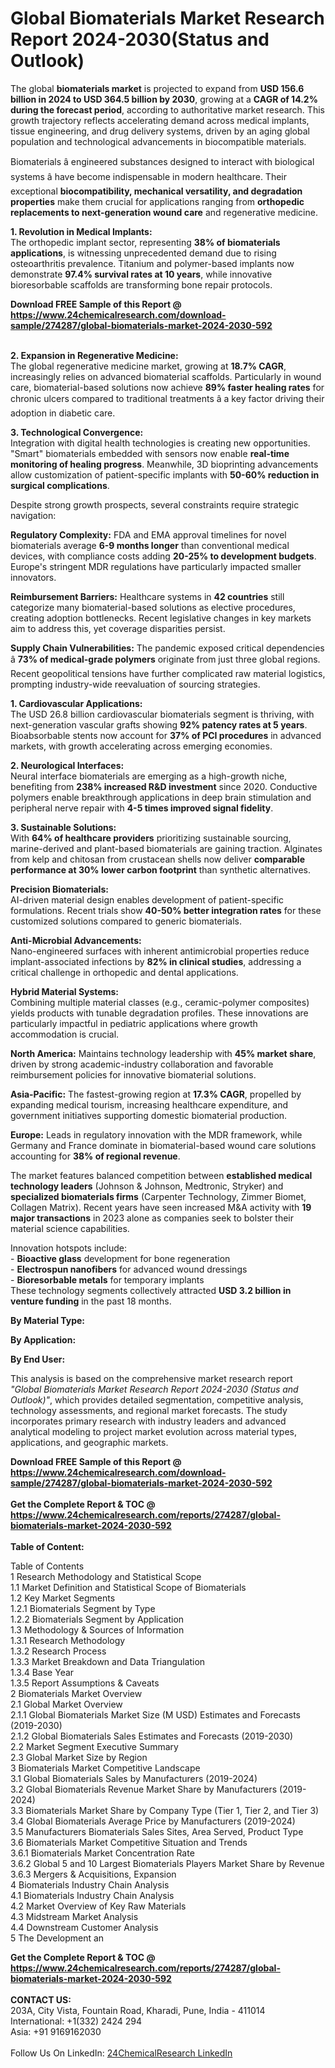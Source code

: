 <h1>Global Biomaterials Market Research Report 2024-2030(Status and Outlook)</h1><p>The global <strong>biomaterials market</strong> is projected to expand from <strong>USD 156.6 billion in 2024 to USD 364.5 billion by 2030</strong>, growing at a <strong>CAGR of 14.2% during the forecast period</strong>, according to authoritative market research. This growth trajectory reflects accelerating demand across medical implants, tissue engineering, and drug delivery systems, driven by an aging global population and technological advancements in biocompatible materials.</p><p>Biomaterials â engineered substances designed to interact with biological systems â have become indispensable in modern healthcare. Their exceptional <strong>biocompatibility, mechanical versatility, and degradation properties</strong> make them crucial for applications ranging from <strong>orthopedic replacements to next-generation wound care</strong> and regenerative medicine.</p><p><strong>1. Revolution in Medical Implants:</strong><br>
The orthopedic implant sector, representing <strong>38% of biomaterials applications</strong>, is witnessing unprecedented demand due to rising osteoarthritis prevalence. Titanium and polymer-based implants now demonstrate <strong>97.4% survival rates at 10 years</strong>, while innovative bioresorbable scaffolds are transforming bone repair protocols.</p><div><b>Download FREE Sample of this Report @ 
            <a href="https://www.24chemicalresearch.com/download-sample/274287/global-biomaterials-market-2024-2030-592">
            https://www.24chemicalresearch.com/download-sample/274287/global-biomaterials-market-2024-2030-592</a></b></div><br><p><strong>2. Expansion in Regenerative Medicine:</strong><br>
The global regenerative medicine market, growing at <strong>18.7% CAGR</strong>, increasingly relies on advanced biomaterial scaffolds. Particularly in wound care, biomaterial-based solutions now achieve <strong>89% faster healing rates</strong> for chronic ulcers compared to traditional treatments â a key factor driving their adoption in diabetic care.</p><p><strong>3. Technological Convergence:</strong><br>
Integration with digital health technologies is creating new opportunities. "Smart" biomaterials embedded with sensors now enable <strong>real-time monitoring of healing progress</strong>. Meanwhile, 3D bioprinting advancements allow customization of patient-specific implants with <strong>50-60% reduction in surgical complications</strong>.</p><p>Despite strong growth prospects, several constraints require strategic navigation:</p><p><strong>Regulatory Complexity:</strong> FDA and EMA approval timelines for novel biomaterials average <strong>6-9 months longer</strong> than conventional medical devices, with compliance costs adding <strong>20-25% to development budgets</strong>. Europe's stringent MDR regulations have particularly impacted smaller innovators.</p><p><strong>Reimbursement Barriers:</strong> Healthcare systems in <strong>42 countries</strong> still categorize many biomaterial-based solutions as elective procedures, creating adoption bottlenecks. Recent legislative changes in key markets aim to address this, yet coverage disparities persist.</p><p><strong>Supply Chain Vulnerabilities:</strong> The pandemic exposed critical dependencies â <strong>73% of medical-grade polymers</strong> originate from just three global regions. Recent geopolitical tensions have further complicated raw material logistics, prompting industry-wide reevaluation of sourcing strategies.</p><p><strong>1. Cardiovascular Applications:</strong><br>
The USD 26.8 billion cardiovascular biomaterials segment is thriving, with next-generation vascular grafts showing <strong>92% patency rates at 5 years</strong>. Bioabsorbable stents now account for <strong>37% of PCI procedures</strong> in advanced markets, with growth accelerating across emerging economies.</p><p><strong>2. Neurological Interfaces:</strong><br>
Neural interface biomaterials are emerging as a high-growth niche, benefiting from <strong>238% increased R&amp;D investment</strong> since 2020. Conductive polymers enable breakthrough applications in deep brain stimulation and peripheral nerve repair with <strong>4-5 times improved signal fidelity</strong>.</p><p><strong>3. Sustainable Solutions:</strong><br>
With <strong>64% of healthcare providers</strong> prioritizing sustainable sourcing, marine-derived and plant-based biomaterials are gaining traction. Alginates from kelp and chitosan from crustacean shells now deliver <strong>comparable performance at 30% lower carbon footprint</strong> than synthetic alternatives.</p><p><strong>Precision Biomaterials:</strong><br>
	AI-driven material design enables development of patient-specific formulations. Recent trials show <strong>40-50% better integration rates</strong> for these customized solutions compared to generic biomaterials.</p><p><strong>Anti-Microbial Advancements:</strong><br>
	Nano-engineered surfaces with inherent antimicrobial properties reduce implant-associated infections by <strong>82% in clinical studies</strong>, addressing a critical challenge in orthopedic and dental applications.</p><p><strong>Hybrid Material Systems:</strong><br>
	Combining multiple material classes (e.g., ceramic-polymer composites) yields products with tunable degradation profiles. These innovations are particularly impactful in pediatric applications where growth accommodation is crucial.</p><p><strong>North America:</strong> Maintains technology leadership with <strong>45% market share</strong>, driven by strong academic-industry collaboration and favorable reimbursement policies for innovative biomaterial solutions.</p><p><strong>Asia-Pacific:</strong> The fastest-growing region at <strong>17.3% CAGR</strong>, propelled by expanding medical tourism, increasing healthcare expenditure, and government initiatives supporting domestic biomaterial production.</p><p><strong>Europe:</strong> Leads in regulatory innovation with the MDR framework, while Germany and France dominate in biomaterial-based wound care solutions accounting for <strong>38% of regional revenue</strong>.</p><p>The market features balanced competition between <strong>established medical technology leaders</strong> (Johnson &amp; Johnson, Medtronic, Stryker) and <strong>specialized biomaterials firms</strong> (Carpenter Technology, Zimmer Biomet, Collagen Matrix). Recent years have seen increased M&amp;A activity with <strong>19 major transactions</strong> in 2023 alone as companies seek to bolster their material science capabilities.</p><p>Innovation hotspots include:<br>
- <strong>Bioactive glass</strong> development for bone regeneration<br>
- <strong>Electrospun nanofibers</strong> for advanced wound dressings<br>
- <strong>Bioresorbable metals</strong> for temporary implants<br>
These technology segments collectively attracted <strong>USD 3.2 billion in venture funding</strong> in the past 18 months.</p><p><strong>By Material Type:</strong></p><p><strong>By Application:</strong></p><p><strong>By End User:</strong></p><p>This analysis is based on the comprehensive market research report <em>"Global Biomaterials Market Research Report 2024-2030 (Status and Outlook)"</em>, which provides detailed segmentation, competitive analysis, technology assessments, and regional market forecasts. The study incorporates primary research with industry leaders and advanced analytical modeling to project market evolution across material types, applications, and geographic markets.</p><div><b>Download FREE Sample of this Report @ 
            <a href="https://www.24chemicalresearch.com/download-sample/274287/global-biomaterials-market-2024-2030-592">
            https://www.24chemicalresearch.com/download-sample/274287/global-biomaterials-market-2024-2030-592</a></b></div><br><div><b>Get the Complete Report & TOC @ 
            <a href="https://www.24chemicalresearch.com/reports/274287/global-biomaterials-market-2024-2030-592">
            https://www.24chemicalresearch.com/reports/274287/global-biomaterials-market-2024-2030-592</a></b></div><br>
            <b>Table of Content:</b><p>Table of Contents<br />
1 Research Methodology and Statistical Scope<br />
1.1 Market Definition and Statistical Scope of Biomaterials<br />
1.2 Key Market Segments<br />
1.2.1 Biomaterials Segment by Type<br />
1.2.2 Biomaterials Segment by Application<br />
1.3 Methodology & Sources of Information<br />
1.3.1 Research Methodology<br />
1.3.2 Research Process<br />
1.3.3 Market Breakdown and Data Triangulation<br />
1.3.4 Base Year<br />
1.3.5 Report Assumptions & Caveats<br />
2 Biomaterials Market Overview<br />
2.1 Global Market Overview<br />
2.1.1 Global Biomaterials Market Size (M USD) Estimates and Forecasts (2019-2030)<br />
2.1.2 Global Biomaterials Sales Estimates and Forecasts (2019-2030)<br />
2.2 Market Segment Executive Summary<br />
2.3 Global Market Size by Region<br />
3 Biomaterials Market Competitive Landscape<br />
3.1 Global Biomaterials Sales by Manufacturers (2019-2024)<br />
3.2 Global Biomaterials Revenue Market Share by Manufacturers (2019-2024)<br />
3.3 Biomaterials Market Share by Company Type (Tier 1, Tier 2, and Tier 3)<br />
3.4 Global Biomaterials Average Price by Manufacturers (2019-2024)<br />
3.5 Manufacturers Biomaterials Sales Sites, Area Served, Product Type<br />
3.6 Biomaterials Market Competitive Situation and Trends<br />
3.6.1 Biomaterials Market Concentration Rate<br />
3.6.2 Global 5 and 10 Largest Biomaterials Players Market Share by Revenue<br />
3.6.3 Mergers & Acquisitions, Expansion<br />
4 Biomaterials Industry Chain Analysis<br />
4.1 Biomaterials Industry Chain Analysis<br />
4.2 Market Overview of Key Raw Materials<br />
4.3 Midstream Market Analysis<br />
4.4 Downstream Customer Analysis<br />
5 The Development an</p><div><b>Get the Complete Report & TOC @ 
            <a href="https://www.24chemicalresearch.com/reports/274287/global-biomaterials-market-2024-2030-592">
            https://www.24chemicalresearch.com/reports/274287/global-biomaterials-market-2024-2030-592</a></b></div><br><b>CONTACT US:</b><br>
            203A, City Vista, Fountain Road, Kharadi, Pune, India - 411014<br>
            International: +1(332) 2424 294<br>
            Asia: +91 9169162030 <br><br>
            Follow Us On LinkedIn: <a href="https://www.linkedin.com/company/24chemicalresearch/">24ChemicalResearch LinkedIn</a>